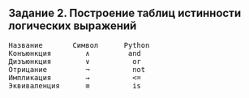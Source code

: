 ## Задание 2. Построение таблиц истинности логических выражений

<pre>
Название       Символ      Python
Конъюнкция        ∧         and
Дизъюнкция        ∨          or
Отрицание         ¬          not
Импликация        →          <=
Эквиваленция      ≡          is
</pre>